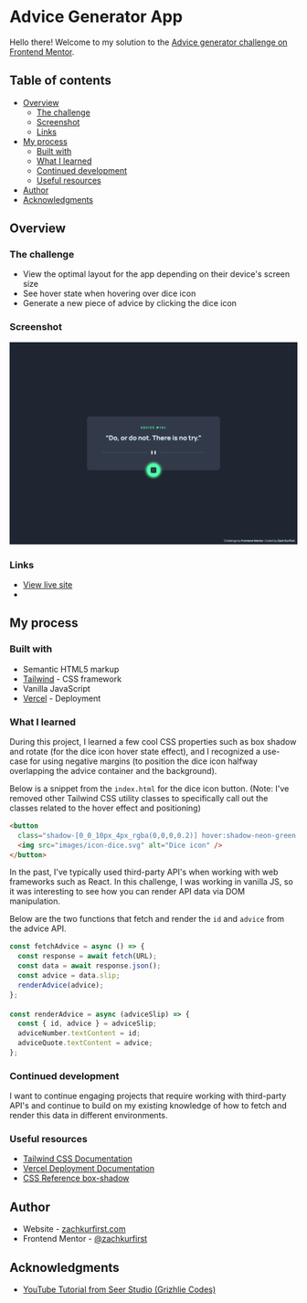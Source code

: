 # Advice Generator App

Hello there! Welcome to my solution to the [Advice generator challenge on Frontend Mentor](https://www.frontendmentor.io/challenges/advice-generator-app-QdUG-13db "Advice Generator app challenge").

## Table of contents

- [Overview](#overview)
  - [The challenge](#the-challenge)
  - [Screenshot](#screenshot)
  - [Links](#links)
- [My process](#my-process)
  - [Built with](#built-with)
  - [What I learned](#what-i-learned)
  - [Continued development](#continued-development)
  - [Useful resources](#useful-resources)
- [Author](#author)
- [Acknowledgments](#acknowledgments)

## Overview

### The challenge

- View the optimal layout for the app depending on their device's screen size
- See hover state when hovering over dice icon
- Generate a new piece of advice by clicking the dice icon

### Screenshot

![Screenshot of advice generator app](public/images/advice-generator-screenshot.png)

### Links

- [View live site](https://zachkurfirst-advice-generator.vercel.app/ "Advice generator app")
- []()

## My process

### Built with

- Semantic HTML5 markup
- [Tailwind](https://tailwindcss.com/ "Tailwind CSS website") - CSS framework
- Vanilla JavaScript
- [Vercel](https://vercel.com/ "Vercel website") - Deployment

### What I learned

During this project, I learned a few cool CSS properties such as box shadow and rotate (for the dice icon hover state effect), and I recognized a use-case for using negative margins (to position the dice icon halfway overlapping the advice container and the background).

Below is a snippet from the `index.html` for the dice icon button. (Note: I've removed other Tailwind CSS utility classes to specifically call out the classes related to the hover effect and positioning)

```html
<button
  class="shadow-[0_0_10px_4px_rgba(0,0,0,0.2)] hover:shadow-neon-green hover:transition-all hover:rotate-90 hover:duration-300 -mb-7">
  <img src="images/icon-dice.svg" alt="Dice icon" />
</button>
```

In the past, I've typically used third-party API's when working with web frameworks such as React. In this challenge, I was working in vanilla JS, so it was interesting to see how you can render API data via DOM manipulation.

Below are the two functions that fetch and render the `id` and `advice` from the advice API.

```js
const fetchAdvice = async () => {
  const response = await fetch(URL);
  const data = await response.json();
  const advice = data.slip;
  renderAdvice(advice);
};

const renderAdvice = async (adviceSlip) => {
  const { id, advice } = adviceSlip;
  adviceNumber.textContent = id;
  adviceQuote.textContent = advice;
};
```

### Continued development

I want to continue engaging projects that require working with third-party API's and continue to build on my existing knowledge of how to fetch and render this data in different environments.

### Useful resources

- [Tailwind CSS Documentation](https://tailwindcss.com/docs/installation "Tailwind CSS Documentation")
- [Vercel Deployment Documentation](https://vercel.com/docs/deployments/overview "Vercel Deployment Documentation")
- [CSS Reference box-shadow](https://cssreference.io/property/box-shadow/ "CSS Reference box-shadow docs")

## Author

- Website - [zachkurfirst.com](https://zachkurfirst.com "Zach Kurfirst portfolio")
- Frontend Mentor - [@zachkurfirst](https://www.frontendmentor.io/profile/zachkurfirst "Zach Kurfirst Frontend Mentor profile")

## Acknowledgments

- [YouTube Tutorial from Seer Studio (Grizhlie Codes)](https://www.youtube.com/watch?v=SjjmHNdE32Y "YouTube video: Advice Generator App - Frontend Mentor - Learn Async Await, Fetch and Promises - HTML, CSS, JS")
